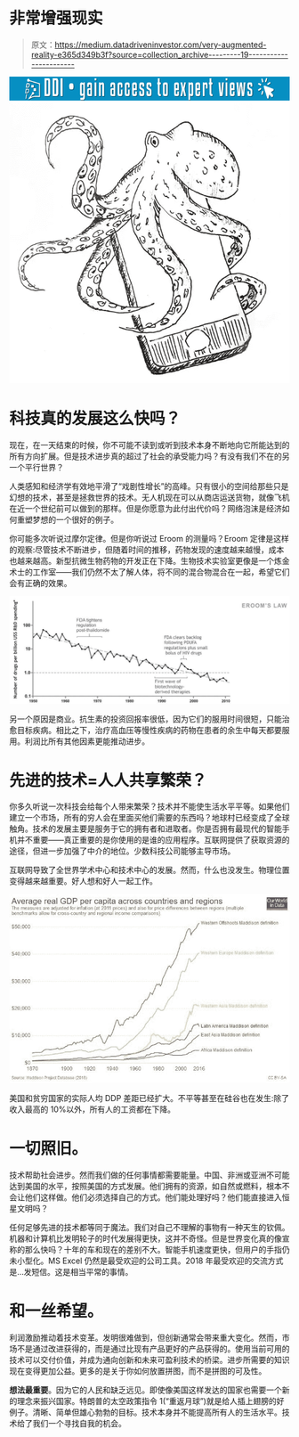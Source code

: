 # 非常增强现实

> 原文：<https://medium.datadriveninvestor.com/very-augmented-reality-e365d349b3f?source=collection_archive---------19----------------------->

[![](img/cda2ed7bdd5705e5db04379192947493.png)](http://www.track.datadriveninvestor.com/1126A)![](img/61a820be8de280b49c4e462511ca23e2.png)

# 科技真的发展这么快吗？

现在，在一天结束的时候，你不可能不读到或听到技术本身不断地向它所能达到的所有方向扩展。但是技术进步真的超过了社会的承受能力吗？有没有我们不在的另一个平行世界？

人类感知和经济学有效地平滑了“戏剧性增长”的高峰。只有很小的空间给那些只是幻想的技术，甚至是拯救世界的技术。无人机现在可以从商店运送货物，就像飞机在近一个世纪前可以做到的那样。但是你愿意为此付出代价吗？网络泡沫是经济如何重塑梦想的一个很好的例子。

你可能多次听说过摩尔定律。但是你听说过 Eroom 的测量吗？Eroom 定律是这样的观察:尽管技术不断进步，但随着时间的推移，药物发现的速度越来越慢，成本也越来越高。新型抗微生物药物的开发正在下降。生物技术实验室更像是一个炼金术士的工作室——我们仍然不太了解人体，将不同的混合物混合在一起，希望它们会有正确的效果。

![](img/a032b25c21636a4d9d7c63a733464d29.png)

另一个原因是商业。抗生素的投资回报率很低，因为它们的服用时间很短，只能治愈目标疾病。相比之下，治疗高血压等慢性疾病的药物在患者的余生中每天都要服用。利润比所有其他因素更能推动进步。

# 先进的技术=人人共享繁荣？

你多久听说一次科技会给每个人带来繁荣？技术并不能使生活水平平等。如果他们建立一个市场，所有的穷人会在里面买他们需要的东西吗？地球村已经变成了全球触角。技术的发展主要是服务于它的拥有者和进取者。你是否拥有最现代的智能手机并不重要——真正重要的是你使用的是谁的应用程序。互联网提供了获取资源的途径，但进一步加强了中介的地位。少数科技公司能够主导市场。

互联网导致了全世界学术中心和技术中心的发展。然而，什么也没发生。物理位置变得越来越重要。好人想和好人一起工作。

![](img/0f98af94ca333ce25323bfae508e5844.png)

美国和贫穷国家的实际人均 DDP 差距已经扩大。不平等甚至在硅谷也在发生:除了收入最高的 10%以外，所有人的工资都在下降。

# 一切照旧。

技术帮助社会进步。然而我们做的任何事情都需要能量。中国、非洲或亚洲不可能达到美国的水平，按照美国的方式发展。他们拥有的资源，如自然或燃料，根本不会让他们这样做。他们必须选择自己的方式。他们能处理好吗？他们能直接进入恒星文明吗？

任何足够先进的技术都等同于魔法。我们对自己不理解的事物有一种天生的钦佩。机器和计算机比发明轮子的时代发展得更快，这并不奇怪。但是世界变化真的像宣称的那么快吗？十年的车和现在的差别不大。智能手机速度更快，但用户的手指仍未小型化。MS Excel 仍然是最受欢迎的公司工具。2018 年最受欢迎的交流方式是…发短信。这是相当平常的事情。

# 和一丝希望。

利润激励推动着技术变革。发明很难做到，但创新通常会带来重大变化。然而，市场不是通过改进获得的，而是通过比现有产品更好的产品获得的。使用当前可用的技术可以交付价值，并成为通向创新和未来可盈利技术的桥梁。进步所需要的知识现在变得更加公益。更多的是关于你如何放置拼图，而不是拼图的可及性。

**想法最重要**。因为它的人民和缺乏远见。即使像美国这样发达的国家也需要一个新的理念来振兴国家。特朗普的太空政策指令 1(“重返月球”)就是给人插上翅膀的好例子。清晰、简单但雄心勃勃的目标。技术本身并不能提高所有人的生活水平。技术给了我们一个寻找自我的机会。